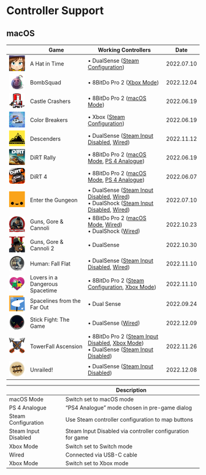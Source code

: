 # Controller Support

## macOS

|                                                                                                                     | Game                            | Working Controllers                                                                                                                                         | Date       |
| ------------------------------------------------------------------------------------------------------------------- | ------------------------------- | ----------------------------------------------------------------------------------------------------------------------------------------------------------- | ---------- |
| <img src="Pictures/A Hat in Time.webp" alt="A Hat in Time" style="zoom:20%;" />                                     | A Hat in Time                   | • DualSense ([Steam Configuration](#steam-configuration))                                                                                                   | 2022.07.10 |
| <img src="Pictures/BombSquad.webp" alt="BombSquad" style="zoom:20%;" />                                             | BombSquad                       | • 8BitDo Pro 2 ([Xbox Mode](#xbox-mode))                                                                                                                    | 2022.12.04 |
| <img src="Pictures/Castle Crashers.webp" alt="Castle Crashers" style="zoom:20%;" />                                 | Castle Crashers                 | • 8BitDo Pro 2 ([macOS Mode](#macos-mode))                                                                                                                  | 2022.06.19 |
| <img src="Pictures/Color Breakers.webp" alt="Color Breakers" style="zoom:20%;" />                                   | Color Breakers                  | • Xbox ([Steam Configuration](#steam-configuration))                                                                                                        | 2022.06.19 |
| <img src="Pictures/Descenders.webp" alt="Descenders" style="zoom:20%;" />                                           | Descenders                      | • DualSense ([Steam Input Disabled](steam-input-disabled), [Wired](#wired))                                                                                 | 2022.11.12 |
| <img src="Pictures/DiRT Rally.webp" alt="DiRT Rally" style="zoom:20%;" />                                           | DiRT Rally                      | • 8BitDo Pro 2 ([macOS Mode](#macos-mode), [PS 4 Analogue](ps-4-analogue))                                                                                  | 2022.06.19 |
| <img src="Pictures/DiRT 4.webp" alt="DiRT 4" style="zoom:20%;" />                                                   | DiRT 4                          | • 8BitDo Pro 2 ([macOS Mode](#macos-mode), [PS 4 Analogue](ps-4-analogue))                                                                                  | 2022.06.07 |
| <img src="Pictures/Enter the Gungeon.webp" alt="Enter the Gungeon" style="zoom:20%;" />                             | Enter the Gungeon               | • DualSense ([Steam Input Disabled](steam-input-disabled), [Wired](#wired))<br/>• DualShock ([Steam Input Disabled](steam-input-disabled), [Wired](#wired)) | 2022.07.10 |
| <img src="Pictures/Guns, Gore & Cannoli.webp" alt="Guns, Gore & Cannoli" style="zoom:20%;" />                       | Guns, Gore & Cannoli            | • 8BitDo Pro 2 ([macOS Mode](#macos-mode), [Wired](#wired))<br/>• DualShock ([Wired](#wired))                                                               | 2022.10.23 |
| <img src="Pictures/Guns, Gore & Cannoli 2.webp" alt="Guns, Gore & Cannoli 2" style="zoom:20%;" />                   | Guns, Gore & Cannoli 2          | • DualSense                                                                                                                                                 | 2022.10.30 |
| <img src="Pictures/Human - Fall Flat.webp" alt="Human: Fall Flat" style="zoom:20%;" />                              | Human: Fall Flat                | • DualSense ([Steam Input Disabled](steam-input-disabled), [Wired](#wired))                                                                                 | 2022.11.10 |
| <img src="Pictures/Lovers in a Dangerous Spacetime.webp" alt="Lovers in a Dangerous Spacetime" style="zoom:20%;" /> | Lovers in a Dangerous Spacetime | • 8BitDo Pro 2 ([Steam Configuration](#steam-configuration), [Xbox Mode](#xbox-mode))                                                                       | 2022.11.10 |
| <img src="Pictures/Spacelines from the Far Out.webp" alt="Spacelines from the Far Out" style="zoom:20%;" />         | Spacelines from the Far Out     | • Dual Sense                                                                                                                                                | 2022.09.24 |
| <img src="Pictures/Stick Fight - The Game.webp" alt="Stick Fight: The Game" style="zoom:20%;" />                    | Stick Fight: The Game           | • DualSense ([Wired](#wired))                                                                                                                               | 2022.12.09 |
| <img src="Pictures/TowerFall Ascension.webp" alt="TowerFall Ascension" style="zoom:20%;" />                         | TowerFall Ascension             | • 8BitDo Pro 2 ([Steam Input Disabled](steam-input-disabled), [Xbox Mode](#xbox-mode))<br/>• DualSense ([Steam Input Disabled](steam-input-disabled))       | 2022.11.26 |
| <img src="Pictures/Unrailed!.webp" alt="Unrailed!" style="zoom:20%;" />                                             | Unrailed!                       | • DualSense ([Steam Input Disabled](steam-input-disabled))                                                                                                  | 2022.12.08 |

|                                                         | Description                                                |
| ------------------------------------------------------- | ---------------------------------------------------------- |
| <a name="macos-mode">macOS Mode</a>                     | Switch set to macOS mode                                   |
| <a name="ps-4-analogue">PS 4 Analogue</a>               | “PS4 Analogue” mode chosen in pre-game dialog              |
| <a name="steam-configuration">Steam Configuration</a>   | Use Steam controller configuration to map buttons          |
| <a name="steam-input-disabled">Steam Input Disabled</a> | Steam Input Disabled via controller configuration for game |
| <a name="switch-mode">Xbox Mode</a>                     | Switch set to Switch mode                                  |
| <a name="wired">Wired</a>                               | Connected via USB-C cable                                  |
| <a name="xbox-mode">Xbox Mode</a>                       | Switch set to Xbox mode                                    |
